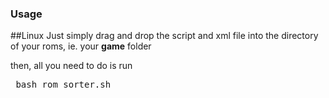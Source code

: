 ### Usage

##Linux
Just simply drag and drop the script and xml file into the directory of your roms, ie. your **game** folder

then, all you need to do is run

<pre lang="bash"> bash rom_sorter.sh </pre>

